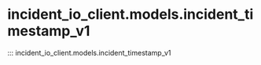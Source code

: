 # incident_io_client.models.incident_timestamp_v1

::: incident_io_client.models.incident_timestamp_v1